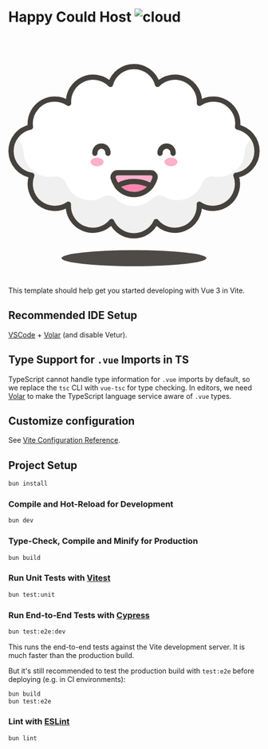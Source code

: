 # Happy Could Host  ![cloud](https://github.com/andriferry/happy-cloud-host/assets/47710197/e963f5f7-834b-4909-a435-37e72f05162d)<svg xmlns="http://www.w3.org/2000/svg" width="50em" height="50em" viewBox="0 0 48 48"><path fill="#45413c" d="M10.16 44.46a13.84 1.54 0 1 0 27.68 0a13.84 1.54 0 1 0-27.68 0" opacity="0.95"/><path fill="#fff" d="M47.5 24a4.69 4.69 0 0 0-3.72-4.59a4.66 4.66 0 0 0-4.64-5.33a4.73 4.73 0 0 0-2.64.81a4.69 4.69 0 0 0-8-3.62a4.67 4.67 0 0 0-9 0a4.69 4.69 0 0 0-8 3.62a4.73 4.73 0 0 0-2.64-.81a4.67 4.67 0 0 0-4.64 5.33a4.69 4.69 0 0 0 .25 9.22a4.68 4.68 0 0 0 7 5.52a4.67 4.67 0 0 0 8.25 3.31a4.67 4.67 0 0 0 8.5 0a4.67 4.67 0 0 0 8.25-3.31a4.68 4.68 0 0 0 7-5.52A4.7 4.7 0 0 0 47.5 24"/><path fill="#f0f0f0" d="M46.73 21.45a3.38 3.38 0 0 0-1.57 2.72a5 5 0 0 1-5 4.77a5.14 5.14 0 0 1-.88-.07A2 2 0 0 0 37 30.15a5 5 0 0 1-4.68 3.25a4.92 4.92 0 0 1-2.45-.65a2 2 0 0 0-2.4.32a5 5 0 0 1-7 0a2 2 0 0 0-2.4-.32a4.92 4.92 0 0 1-2.45.65A5 5 0 0 1 11 30.15a2 2 0 0 0-2.23-1.28a5.14 5.14 0 0 1-.88.07a5 5 0 0 1-5-4.77a3.38 3.38 0 0 0-1.57-2.72a4.66 4.66 0 0 0 3.2 7.18a4.68 4.68 0 0 0 7 5.52a4.67 4.67 0 0 0 8.25 3.31a4.67 4.67 0 0 0 8.5 0a4.67 4.67 0 0 0 8.25-3.31a4.68 4.68 0 0 0 7-5.52a4.66 4.66 0 0 0 3.2-7.18Z"/><path fill="none" stroke="#45413c" stroke-linecap="round" stroke-linejoin="round" d="M47.5 24a4.69 4.69 0 0 0-3.72-4.59a4.66 4.66 0 0 0-4.64-5.33a4.73 4.73 0 0 0-2.64.81a4.69 4.69 0 0 0-8-3.62a4.67 4.67 0 0 0-9 0a4.69 4.69 0 0 0-8 3.62a4.73 4.73 0 0 0-2.64-.81a4.67 4.67 0 0 0-4.64 5.33a4.69 4.69 0 0 0 .25 9.22a4.68 4.68 0 0 0 7 5.52a4.67 4.67 0 0 0 8.25 3.31a4.67 4.67 0 0 0 8.5 0a4.67 4.67 0 0 0 8.25-3.31a4.68 4.68 0 0 0 7-5.52A4.7 4.7 0 0 0 47.5 24"/><path fill="#ffb0ca" d="M15.7 26.08c0 .45.56.83 1.24.83s1.25-.38 1.25-.83s-.56-.83-1.25-.83s-1.24.37-1.24.83"/><path fill="#ffb0ca" stroke="#45413c" stroke-linecap="round" stroke-linejoin="round" d="M27.21 28.15a.83.83 0 0 1 .81 1a4.15 4.15 0 0 1-8 0a.83.83 0 0 1 .81-1Z"/><path fill="#ff87af" stroke="#45413c" stroke-linecap="round" stroke-linejoin="round" d="M24 32.3a4.13 4.13 0 0 0 3.27-1.61a6.52 6.52 0 0 0-6.54 0A4.13 4.13 0 0 0 24 32.3"/><path fill="none" stroke="#45413c" stroke-linecap="round" stroke-linejoin="round" d="M16.53 24.42a1.25 1.25 0 1 1 2.49 0"/><path fill="#ffb0ca" d="M32.3 26.08c0 .45-.56.83-1.24.83s-1.25-.38-1.25-.83s.56-.83 1.25-.83s1.24.37 1.24.83"/><path fill="none" stroke="#45413c" stroke-linecap="round" stroke-linejoin="round" d="M31.47 24.42a1.25 1.25 0 1 0-2.49 0"/></svg>

This template should help get you started developing with Vue 3 in Vite.

## Recommended IDE Setup

[VSCode](https://code.visualstudio.com/) + [Volar](https://marketplace.visualstudio.com/items?itemName=Vue.volar) (and disable Vetur).

## Type Support for `.vue` Imports in TS

TypeScript cannot handle type information for `.vue` imports by default, so we replace the `tsc` CLI with `vue-tsc` for type checking. In editors, we need [Volar](https://marketplace.visualstudio.com/items?itemName=Vue.volar) to make the TypeScript language service aware of `.vue` types.

## Customize configuration

See [Vite Configuration Reference](https://vitejs.dev/config/).

## Project Setup

```sh
bun install
```

### Compile and Hot-Reload for Development

```sh
bun dev
```

### Type-Check, Compile and Minify for Production

```sh
bun build
```

### Run Unit Tests with [Vitest](https://vitest.dev/)

```sh
bun test:unit
```

### Run End-to-End Tests with [Cypress](https://www.cypress.io/)

```sh
bun test:e2e:dev
```

This runs the end-to-end tests against the Vite development server.
It is much faster than the production build.

But it's still recommended to test the production build with `test:e2e` before deploying (e.g. in CI environments):

```sh
bun build
bun test:e2e
```

### Lint with [ESLint](https://eslint.org/)

```sh
bun lint
```
